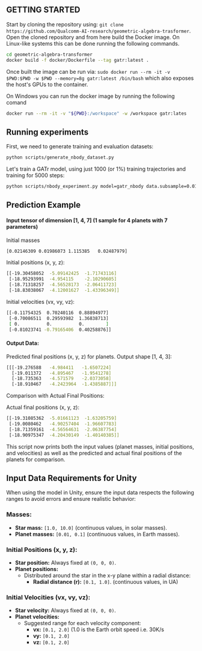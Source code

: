 ## GETTING STARTED
Start by cloning the repository using:
`git clone https://github.com/Qualcomm-AI-research/geometric-algebra-trasformer`.
Open the cloned repository and from here build the Docker image.
On Linux-like systems this can be done running the following commands.
```bash
cd geometric-algebra-transformer
docker build -f docker/Dockerfile --tag gatr:latest .
```
Once built the image can be run via:
`sudo docker run --rm -it -v $PWD:$PWD -w $PWD --memory=8g gatr:latest /bin/bash`
which also exposes the host's GPUs to the container.

On Windows you can run the docker image by running the following comand
```bash
docker run --rm -it -v "${PWD}:/workspace" -w /workspace gatr:lates

```
## Running experiments

First, we need to generate training and evaluation datasets:
```bash
python scripts/generate_nbody_dataset.py
```

Let's train a GATr model, using just 1000 (or 1%) training trajectories and training for 5000 steps:

```bash
python scripts/nbody_experiment.py model=gatr_nbody data.subsample=0.01 training.steps=5000 run_name=gatr
```
## Prediction Example

#### Input tensor of dimension [1, 4, 7] (1 sample for 4 planets with 7 parameters)

Initial masses 
```bash
[0.02146309 0.01986073 1.115385   0.02487979]
```

Initial positions (x, y, z):
```bash
[[-19.30458052  -5.09142425  -1.71743116]
 [-18.95293991  -4.954115    -2.10290605]
 [-18.71318257  -4.56528173  -2.06411723]
 [-18.83038067  -4.12001627  -1.43396349]]
```

Initial velocities (vx, vy, vz):

```bash
[[-0.11754325  0.70240116  0.88894977]
 [-0.70086511  0.29593982  1.36838713]
 [ 0.          0.          0.        ]
 [-0.81023741 -0.79165406  0.40258876]]
 ```

#### Output Data:

Predicted final positions (x, y, z) for planets. Output shape [1, 4, 3]:
```bash
[[[-19.276588   -4.984411   -1.6507224]
  [-19.011372   -4.895467   -1.9541278]
  [-18.735363   -4.571579   -2.0373058]
  [-18.910467   -4.2423964  -1.4385887]]]
```  
Comparison with Actual Final Positions:

Actual final positions (x, y, z):
```bash
[[-19.31085362  -5.01661123  -1.63205759]
 [-19.0080462   -4.90257404  -1.96607783]
 [-18.71359161  -4.56564631  -2.06387754]
 [-18.90975347  -4.20430149  -1.40140385]]
``` 
This script now prints both the input values (planet masses, initial positions, and velocities) as well as the predicted and actual final positions of the planets for comparison.

## Input Data Requirements for Unity

When using the model in Unity, ensure the input data respects the following ranges to avoid errors and ensure realistic behavior:

### **Masses:**
- **Star mass:** `[1.0, 10.0]` (continuous values, in solar masses). 
- **Planet masses:** `[0.01, 0.1]` (continuous values, in Earth masses).

### **Initial Positions (x, y, z):**
- **Star position:** Always fixed at `(0, 0, 0)`.
- **Planet positions:** 
  - Distributed around the star in the x-y plane within a radial distance:
    - **Radial distance (r):** `[0.1, 1.0]`. (continuous values, in UA)

### **Initial Velocities (vx, vy, vz):**
- **Star velocity:** Always fixed at `(0, 0, 0)`.
- **Planet velocities:** 
  - Suggested range for each velocity component:
    - **vx:** `[0.1, 2.0]` (1.0 is the Earth orbit speed i.e. 30K/s
    - **vy:** `[0.1, 2.0]`
    - **vz:** `[0.1, 2.0]`
